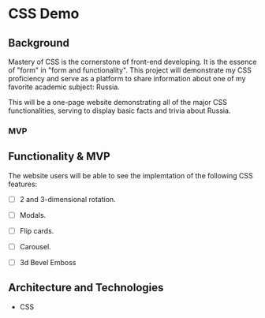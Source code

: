# CSS Demo

## Background

Mastery of CSS is the cornerstone of front-end developing. It is the essence of "form" in "form and functionality". This project will demonstrate my CSS proficiency and serve as a platform to share information about one of my favorite academic subject: Russia.

This will be a one-page website demonstrating all of the major CSS functionalities, serving to display basic facts and trivia about Russia.

### MVP

## Functionality & MVP

The website users will be able to see the implemtation of the following CSS features:

- [ ] 2 and 3-dimensional rotation.
- [ ] Modals.
- [ ] Flip cards.   
- [ ] Carousel.
- [ ] 3d Bevel Emboss


## Architecture and Technologies

- CSS
